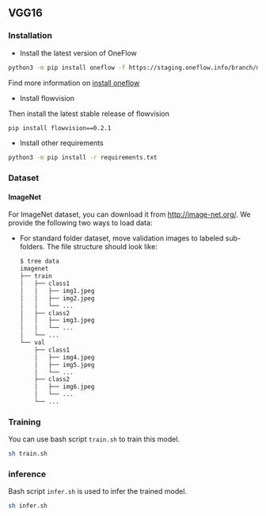 ## VGG16

### Installation
- Install the latest version of OneFlow
```bash
python3 -m pip install oneflow -f https://staging.oneflow.info/branch/master/[PLATFORM]
```
Find more information on [install oneflow](https://github.com/Oneflow-Inc/oneflow#install-oneflow)

- Install flowvision

Then install the latest stable release of flowvision

```bash
pip install flowvision==0.2.1
```

- Install other requirements
```bash
python3 -m pip install -r requirements.txt
```

### Dataset
#### ImageNet
For ImageNet dataset, you can download it from http://image-net.org/. We provide the following two ways to load data:

- For standard folder dataset, move validation images to labeled sub-folders. The file structure should look like:
  ```bash
  $ tree data
  imagenet
  ├── train
  │   ├── class1
  │   │   ├── img1.jpeg
  │   │   ├── img2.jpeg
  │   │   └── ...
  │   ├── class2
  │   │   ├── img3.jpeg
  │   │   └── ...
  │   └── ...
  └── val
      ├── class1
      │   ├── img4.jpeg
      │   ├── img5.jpeg
      │   └── ...
      ├── class2
      │   ├── img6.jpeg
      │   └── ...
      └── ...


### Training

You can use bash script `train.sh` to train this model.

```bash
sh train.sh
```

### inference

Bash script `infer.sh` is used to infer the trained model.

```bash
sh infer.sh
```

